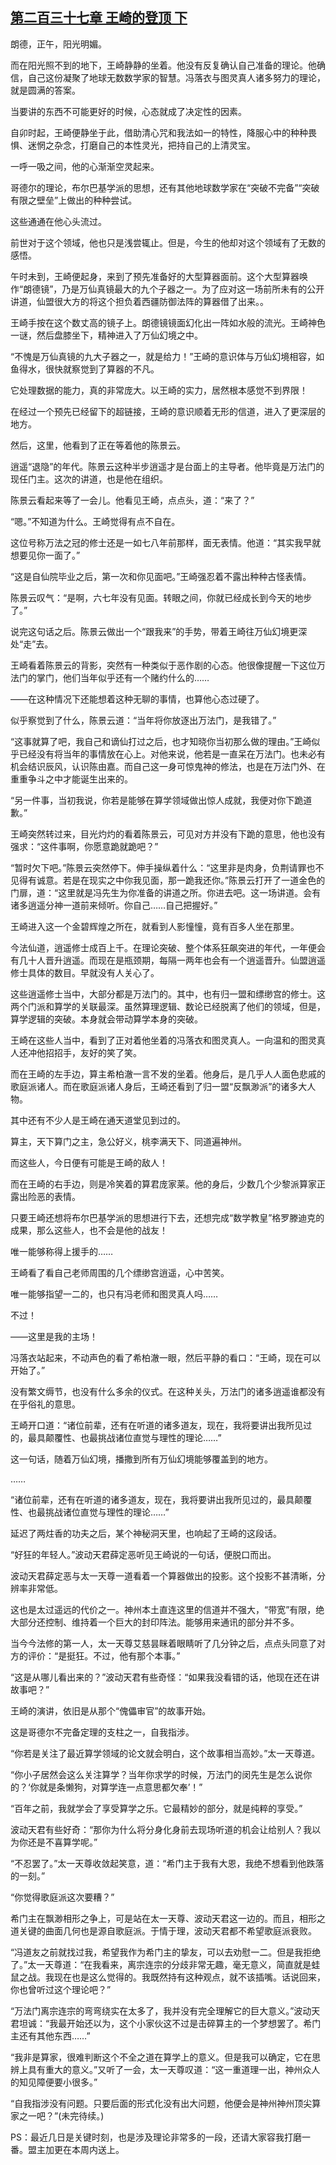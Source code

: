 ## [第二百三十七章 王崎的登顶 下](https://www.xxbiquge.com/11_11207/9069531.html)
<!--go-->

  朗德，正午，阳光明媚。

  而在阳光照不到的地下，王崎静静的坐着。他没有反复确认自己准备的理论。他确信，自己这份凝聚了地球无数数学家的智慧。冯落衣与图灵真人诸多努力的理论，就是圆满的答案。

  当要讲的东西不可能更好的时候，心态就成了决定性的因素。

  自卯时起，王崎便静坐于此，借助清心咒和我法如一的特性，降服心中的种种畏惧、迷惘之杂念，打磨自己的本性灵光，把持自己的上清灵宝。

  一呼一吸之间，他的心渐渐空灵起来。

  哥德尔的理论，布尔巴基学派的思想，还有其他地球数学家在“突破不完备”“突破有限之壁垒”上做出的种种尝试。

  这些通通在他心头流过。

  前世对于这个领域，他也只是浅尝辄止。但是，今生的他却对这个领域有了无数的感悟。

  午时未到，王崎便起身，来到了预先准备好的大型算器面前。这个大型算器唤作“朗德镜”，乃是万仙真镜最大的九个子器之一。为了应对这一场前所未有的公开讲道，仙盟很大方的将这个担负着西疆防御法阵的算器借了出来。。

  王崎手按在这个数丈高的镜子上。朗德镜镜面幻化出一阵如水般的流光。王崎神色一谜，然后盘膝坐下，精神进入了万仙幻境之中。

  “不愧是万仙真镜的九大子器之一，就是给力！”王崎的意识体与万仙幻境相容，如鱼得水，很快就察觉到了算器的不凡。

  它处理数据的能力，真的非常庞大。以王崎的实力，居然根本感觉不到界限！

  在经过一个预先已经留下的超链接，王崎的意识顺着无形的信道，进入了更深层的地方。

  然后，这里，他看到了正在等着他的陈景云。

  逍遥“退隐”的年代。陈景云这种半步逍遥才是台面上的主导者。他毕竟是万法门的现任门主。这次的讲道，也是他在组织。

  陈景云看起来等了一会儿。他看见王崎，点点头，道：“来了？”

  “嗯。”不知道为什么。王崎觉得有点不自在。

  这位号称万法之冠的修士还是一如七八年前那样，面无表情。他道：“其实我早就想要见你一面了。”

  “这是自仙院毕业之后，第一次和你见面吧。”王崎强忍着不露出种种古怪表情。

  陈景云叹气：“是啊，六七年没有见面。转眼之间，你就已经成长到今天的地步了。”

  说完这句话之后。陈景云做出一个“跟我来”的手势，带着王崎往万仙幻境更深处“走”去。

  王崎看着陈景云的背影，突然有一种类似于恶作剧的心态。他很像提醒一下这位万法门的掌门，他们当年似乎还有一个赌约什么的……

  ——在这种情况下还能想着这种无聊的事情，也算他心态过硬了。

  似乎察觉到了什么，陈景云道：“当年将你放逐出万法门，是我错了。”

  “这事就算了吧，我自己和谪仙打过之后，也才知晓你当初那么做的理由。”王崎似乎已经没有将当年的事情放在心上。对他来说，他若是一直呆在万法门。也未必有机会结识辰风，认识陈由嘉。而自己这一身可惊鬼神的修法，也是在万法门外、在重重争斗之中才能诞生出来的。

  “另一件事，当初我说，你若是能够在算学领域做出惊人成就，我便对你下跪道歉。”

  王崎突然转过来，目光灼灼的看着陈景云，可见对方并没有下跪的意思，他也没有强求：“这件事啊，你愿意跪就跪吧？”

  “暂时欠下吧。”陈景云突然停下。伸手操纵着什么：“这里非是肉身，负荆请罪也不见得有诚意。若是在现实之中你我见面，那一跪我还你。”陈景云打开了一道金色的门扉，道：“这里就是冯先生为你准备的讲道之所。你进去吧。这一场讲道。会有诸多逍遥分神一道前来倾听。你自己……自己把握好。”

  王崎进入这一个金碧辉煌之所在，就看到人影憧憧，竟有百多人坐在那里。

  今法仙道，逍遥修士成百上千。在理论突破、整个体系狂飙突进的年代，一年便会有几十人晋升逍遥。而现在是瓶颈期，每隔一两年也会有一个逍遥晋升。仙盟逍遥修士具体的数目。早就没有人关心了。

  这些逍遥修士当中，大部分都是万法门的。其中，也有归一盟和缥缈宫的修士。这两个门派和算学的关联最深。虽然算理逻辑、数论已经脱离了他们的领域，但是，算学逻辑的突破。本身就会带动算学本身的突破。

  王崎在这些人当中，看到了正对着他坐着的冯落衣和图灵真人。一向温和的图灵真人还冲他招招手，友好的笑了笑。

  而在王崎的左手边，算主希柏澈一言不发的坐着。他身后，是几乎人人面色悲戚的歌庭派诸人。而在歌庭派诸人身后，王崎还看到了归一盟“反飘渺派”的诸多大人物。

  其中还有不少人是王崎在通天道堂见到过的。

  算主，天下算门之主，急公好义，桃李满天下、同道遍神州。

  而这些人，今日便有可能是王崎的敌人！

  而在王崎的右手边，则是冷笑着的算君庞家莱。他的身后，少数几个少黎派算家正露出险恶的表情。

  只要王崎还想将布尔巴基学派的思想进行下去，还想完成“数学教皇”格罗滕迪克的成果，那么这些人，也不会是他的战友！

  唯一能够称得上援手的……

  王崎看了看自己老师周围的几个缥缈宫逍遥，心中苦笑。

  唯一能够指望一二的，也只有冯老师和图灵真人吗……

  不过！

  ——这里是我的主场！

  冯落衣站起来，不动声色的看了希柏澈一眼，然后平静的看口：“王崎，现在可以开始了。”

  没有繁文缛节，也没有什么多余的仪式。在这种关头，万法门的诸多逍遥谁都没有在乎俗礼的意思。

  王崎开口道：“诸位前辈，还有在听道的诸多道友，现在，我将要讲出我所见过的，最具颠覆性、也最挑战诸位直觉与理性的理论……”

  这一句话，随着万仙幻境，播撒到所有万仙幻境能够覆盖到的地方。

  ……

  “诸位前辈，还有在听道的诸多道友，现在，我将要讲出我所见过的，最具颠覆性、也最挑战诸位直觉与理性的理论……”

  延迟了两炷香的功夫之后，某个神秘洞天里，也响起了王崎的这段话。

  “好狂的年轻人。”波动天君薛定恶听见王崎说的一句话，便脱口而出。

  波动天君薛定恶与太一天尊一道看着一个算器做出的投影。这个投影不甚清晰，分辨率非常低。

  这也是太过遥远的代价之一。神州本土直连这里的信道并不强大，“带宽”有限，绝大部分还控制、维持着一个巨大的封印阵法。能够用来通讯的部分并不多。

  当今今法修的第一人，太一天尊艾慈昙眯着眼睛听了几分钟之后，点点头同意了对方的评价：“是挺狂。不过，他有那个本事。”

  “这是从哪儿看出来的？”波动天君有些奇怪：“如果我没看错的话，他现在还在讲故事吧？”

  王崎的演讲，依旧是从那个“傀儡审官”的故事开始。

  这是哥德尔不完备定理的支柱之一，自我指涉。

  “你若是关注了最近算学领域的论文就会明白，这个故事相当高妙。”太一天尊道。

  “你小子居然会这么关注算学？当年你求学的时候，万法门的闵先生是怎么说你的？‘你就是条懒狗，对算学连一点意思都欠奉’！”

  “百年之前，我就学会了享受算学之乐。它最精妙的部分，就是纯粹的享受。”

  波动天君有些好奇：“那你为什么将分身化身前去现场听道的机会让给别人？我以为你还是不喜算学呢。”

  “不忍罢了。”太一天尊收敛起笑意，道：“希门主于我有大恩，我绝不想看到他跌落的一刻。”

  “你觉得歌庭派这次要糟？”

  希门主在飘渺相形之争上，可是站在太一天尊、波动天君这一边的。而且，相形之道关键的曲面几何也是源自歌庭派。于情于理，波动天君都不希望歌庭派衰败。

  “冯道友之前就找过我，希望我作为希门主的挚友，可以去劝慰一二。但是我拒绝了。”太一天尊道：“在我看来，离宗连宗的分歧非常无趣，毫无意义，简直就是蛙鼠之战。我现在也是这么觉得的。我既然持有这种观点，就不该插嘴。话说回来，你也曾听过这个理论吧？”

  “万法门离宗连宗的弯弯绕实在太多了，我并没有完全理解它的巨大意义。”波动天君坦诚：“我最开始还以为，这个小家伙这不过是击碎算主的一个梦想罢了。希门主还有其他东西……”

  “我非是算家，很难判断这个不全之道在算学上的意义。但是我可以确定，它在思辨上具有重大的意义。”又听了一会，太一天尊叹道：“这一重道理一出，神州众人的知见障便要小很多。”

  “自我指涉没有问题。只要后面的形式化没有出大问题，他便会是神州神州顶尖算家之一吧？”(未完待续。)

  PS：最近几日是关键时刻，也是涉及理论非常多的一段，还请大家容我打磨一番。盟主加更在本周内送上。<!--over-->
